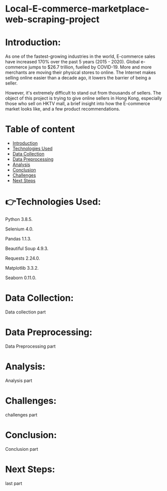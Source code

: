 # Local-E-commerce-marketplace-web-scraping-project

# Introduction:

As one of the fastest-growing industries in the world, E-commerce sales have increased 170% over the past 5 years (2015 - 2020). Global e-commerce jumps to $26.7 trillion, fuelled by COVID-19. More and more merchants are moving their physical stores to online. The Internet makes selling online easier than a decade ago, it lowers the barrier of being a seller.

However, it's extremely difficult to stand out from thousands of sellers. The object of this project is trying to give online sellers in Hong Kong, especially those who sell on HKTV mall, a brief insight into how the E-commerce market looks like, and a few product recommendations.

# Table of content

* [Introduction](#introduction)
* [Technologies Used](#technologies-used)
* [Data Collection](#data-collection)
* [Data Preprocessing](#data-preprocessing)
* [Analysis](#analysis)
* [Conclusion](#conclusion)
* [Challenges](#challenges)
* [Next Steps](#next-steps)

# :point_right:Technologies Used:

Python 3.8.5. 

Selenium 4.0. 

Pandas 1.1.3. 

Beautiful Soup 4.9.3. 

Requests 2.24.0. 

Matplotlib 3.3.2. 

Seaborn 0.11.0. 


# Data Collection:
Data collection part


# Data Preprocessing:
Data Preprocessing part

# Analysis:
Analysis part

# Challenges:
challenges part

# Conclusion:
Conclusion part

# Next Steps:
last part
